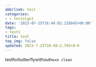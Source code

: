 ```yaml
---
abbrlink: test
categories:
- - testalgo1
date: '2023-07-25T16:48:02.228845+08:00'
tags:
- test1
title: test
top_img: false
updated: 2023-7-25T16:48:2.705+8:0
---
```

testforbutterflywithout`hexo clean`
